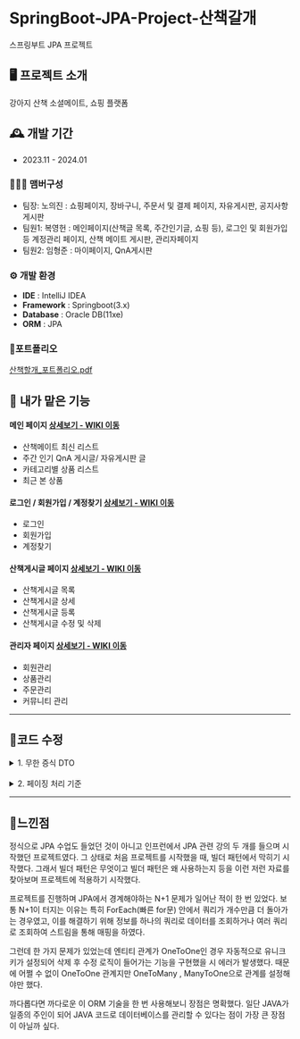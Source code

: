 # SpringBoot-JPA-Project-산책갈개
스프링부트 JPA 프로젝트
<br>


## 🖥️ 프로젝트 소개
강아지 산책 소셜메이트, 쇼핑 플랫폼
<br>


## 🕰️ 개발 기간
* 2023.11 - 2024.01

### 🧑‍🤝‍🧑 맴버구성
 - 팀장: 노의진 : 쇼핑페이지, 장바구니, 주문서 및 결제 페이지, 자유게시판, 공지사항 게시판
 - 팀원1: 복영헌 : 메인페이지(산책글 목록, 주간인기글, 쇼핑 등), 로그인 및 회원가입 등 계정관리 페이지, 산책 메이트 게시판, 관리자페이지
 - 팀원2: 임형준 : 마이페이지, QnA게시판


### ⚙️ 개발 환경
- **IDE** : IntelliJ IDEA
- **Framework** : Springboot(3.x)
- **Database** : Oracle DB(11xe)
- **ORM** : JPA

### 📌포트폴리오 

[산책할개_포트폴리오.pdf](https://github.com/bokkaa/JPA-DW/files/14415033/_.pdf)

## 📌 내가 맡은 기능
#### 메인 페이지 <a href="https://github.com/bokkaa/JPA-DW/wiki/%EB%A9%94%EC%9D%B8%ED%8E%98%EC%9D%B4%EC%A7%80" >상세보기 - WIKI 이동</a>
- 산책메이트 최신 리스트
- 주간 인기 QnA 게시글/ 자유게시판 글
- 카테고리별 상품 리스트
- 최근 본 상품

#### 로그인 / 회원가입 / 계정찾기 <a href="https://github.com/bokkaa/JPA-DW/wiki/%EA%B3%84%EC%A0%95-%EA%B4%80%EB%A0%A8" >상세보기 - WIKI 이동</a>
- 로그인
- 회원가입
- 계정찾기

#### 산책게시글 페이지 <a href="https://github.com/bokkaa/JPA-DW/wiki/%EC%82%B0%EC%B1%85%EB%A9%94%EC%9D%B4%ED%8A%B8-%EA%B2%8C%EC%8B%9C%ED%8C%90" >상세보기 - WIKI 이동</a>
- 산책게시글 목록
- 산책게시글 상세
- 산책게시글 등록
- 산책게시글 수정 및 삭제
  
#### 관리자 페이지 <a href="https://github.com/dafssdf/Spring_Portfoilo/wiki/%EB%A7%88%EC%9D%B4-%ED%8E%98%EC%9D%B4%EC%A7%80" >상세보기 - WIKI 이동</a>
- 회원관리
- 상품관리
- 주문관리
- 커뮤니티 관리

<hr>

## 📌코드 수정 

<details><summary>1. 무한 증식 DTO</summary>

<img width="467" alt="제목 없음" src="https://github.com/bokkaa/JPA-DW/assets/77730779/8ebbaafe-7333-4178-8bde-49104b332e1c">

- 조회 정보 로직을 주로 담당하는 관리자 페이지에서 조회용 DTO를 마구잡이로 만들다보니 .java 파일 자체가 너무 많아졌다.
- 그래서 이걸 어떻게 하면 가독성도 좋고 유지보수를 쉽게 할 수 있을까 해서 생각해낸 것이 내부 클래스의 활용이었다.
- 내부 클래스를 활용하니 관리자 페이지에서 상품 관련 DTO를 약 12개에서 4개로 줄일 수 있었다.


<img width="352" alt="제목 없음1" src="https://github.com/bokkaa/JPA-DW/assets/77730779/43337bab-5c48-4db5-aab0-2af78ef683af">

<details><summary>Goods/AdminGoods.java </summary>
 
```java
package com.example.dw.domain.dto.admin.goods;

import com.querydsl.core.annotations.QueryProjection;
import lombok.Data;
import lombok.NoArgsConstructor;

import java.time.LocalDateTime;
import java.util.List;

@Data
@NoArgsConstructor
public class AdminGoods extends AdminGoodsStan {


    private Long goodsMainImgId;
    private String goodsMainImgPath;
    private String goodsMainImgUuid;
    private String goodsMainImgName;

    private Long goodsDetailImgId;
    private String goodsDetailImgPath;
    private String goodsDetailImgUuid;
    private String goodsDetailImgName;


    @QueryProjection
    public AdminGoods(Long goodsId, String goodsName, String goodsCategory, Integer goodsQuantity, Integer goodsPrice, Integer goodsSaleCount, String goodsDetailContent, String goodsMate, String goodsCertify, LocalDateTime goodsRd, LocalDateTime goodsMd, Long goodsMainImgId, String goodsMainImgPath, String goodsMainImgUuid, String goodsMainImgName, Long goodsDetailImgId, String goodsDetailImgPath, String goodsDetailImgUuid, String goodsDetailImgName) {
        super(goodsId, goodsName, goodsCategory, goodsQuantity, goodsPrice, goodsSaleCount, goodsDetailContent, goodsMate, goodsCertify, goodsRd, goodsMd);
        this.goodsMainImgId = goodsMainImgId;
        this.goodsMainImgPath = goodsMainImgPath;
        this.goodsMainImgUuid = goodsMainImgUuid;
        this.goodsMainImgName = goodsMainImgName;
        this.goodsDetailImgId = goodsDetailImgId;
        this.goodsDetailImgPath = goodsDetailImgPath;
        this.goodsDetailImgUuid = goodsDetailImgUuid;
        this.goodsDetailImgName = goodsDetailImgName;
    }




    //제품 메인 사진
    @Data
    @NoArgsConstructor
    public static class AdminGoodsMainImg {

        private Long goodsMainImgId;
        private String goodsMainImgPath;
        private String goodsMainImgUuid;
        private String goodsMainImgName;


        public AdminGoodsMainImg(Long goodsMainImgId, String goodsMainImgPath, String goodsMainImgUuid, String goodsMainImgName) {
            this.goodsMainImgId = goodsMainImgId;
            this.goodsMainImgPath = goodsMainImgPath;
            this.goodsMainImgUuid = goodsMainImgUuid;
            this.goodsMainImgName = goodsMainImgName;
        }
    }

    //제품 상세 사진
    @Data
    public static class AdminGoodsDetailImg {
        private Long goodsDetailImgId;
        private String goodsDetailImgPath;
        private String goodsDetailImgUuid;
        private String goodsDetailImgName;


        public AdminGoodsDetailImg(Long goodsDetailImgId, String goodsDetailImgPath, String goodsDetailImgUuid, String goodsDetailImgName) {
            this.goodsDetailImgId = goodsDetailImgId;
            this.goodsDetailImgPath = goodsDetailImgPath;
            this.goodsDetailImgUuid = goodsDetailImgUuid;
            this.goodsDetailImgName = goodsDetailImgName;
        }
    }


    //관리자 페이지 상품 리스트
    @Data
    public static class AdminGoodsList {

        private Long goodsId;
        private String goodsCategory;
        private String goodsName;
        private Integer goodsQuantity;
        private Integer goodsSaleCount;
        private Integer goodsPrice;

        private LocalDateTime goodsRd;
        private LocalDateTime goodsMd;

        @QueryProjection
        public AdminGoodsList(Long goodsId, String goodsCategory, String goodsName, Integer goodsQuantity, Integer goodsSaleCount, Integer goodsPrice, LocalDateTime goodsRd, LocalDateTime goodsMd) {
            this.goodsId = goodsId;
            this.goodsCategory = goodsCategory;
            this.goodsName = goodsName;
            this.goodsQuantity = goodsQuantity;
            this.goodsSaleCount = goodsSaleCount;
            this.goodsPrice = goodsPrice;
            this.goodsRd = goodsRd;
            this.goodsMd = goodsMd;
        }
    }


    //관리자 페이지 상품 상세보기
    @Data
    public static class AdminGoodsDetail extends AdminGoodsStan {

        private Double ratingAvg;

        private String goodsMainImgPath;
        private String goodsMainImgUuid;
        private String goodsMainImgName;
        private List<AdminGoods.AdminGoodsDetailImg> adminGoodsDetailImg;

        public AdminGoodsDetail(Long goodsId, String goodsName, String goodsCategory, Integer goodsQuantity, Integer goodsPrice, Integer goodsSaleCount, String goodsDetailContent, String goodsMate, String goodsCertify, LocalDateTime goodsRd, LocalDateTime goodsMd, Double ratingAvg, String goodsMainImgPath, String goodsMainImgUuid, String goodsMainImgName) {
            super(goodsId, goodsName, goodsCategory, goodsQuantity, goodsPrice, goodsSaleCount, goodsDetailContent, goodsMate, goodsCertify, goodsRd, goodsMd);
            this.ratingAvg = ratingAvg;
            this.goodsMainImgPath = goodsMainImgPath;
            this.goodsMainImgUuid = goodsMainImgUuid;
            this.goodsMainImgName = goodsMainImgName;
        }

        public AdminGoodsDetail setGoodsDetailImg(List<AdminGoods.AdminGoodsDetailImg> adminGoodsDetailImg) {
            this.adminGoodsDetailImg = adminGoodsDetailImg;
            return this;
        }

    }


}

```
  
</details>
</details>

<br>

<details><summary>2. 페이징 처리 기준</summary>

```java

@Override
    public Page<AdminOrderListResultDto> orderList(Pageable pageable, AdminSearchOrderForm adminSearchOrderForm) {


        SearchForm searchForm = new SearchForm(adminSearchOrderForm.getCate(), adminSearchOrderForm.getKeyword());

        List<AdminOrderListDto> list = jpaQueryFactory.select(new QAdminOrderListDto(
                orderList.id,
                orders.id,
                orders.users.id,
                orders.users.userAccount,
                orders.orderUserAddressNumber,
                orders.orderAddressNormal,
                orders.orderAddressDetail,
                orders.orderUserEmail,
                orders.orderUserName,
                orders.orderUserPhoneNumber,
                orders.orderRegisterDate,
                goods.id,
                goods.goodsName,
                orderItem.orderPrice,
                orderItem.orderQuantity,
                orderList.orderDate
        ))
                .from(orderList)
                .leftJoin(orderList.orders, orders)
                .leftJoin(orders.users, users)
                .leftJoin(orders.orderItems, orderItem)
                .leftJoin(orderItem.goods, goods)
                .where(
                        cateKeywordEq(searchForm),
                        dateEq(adminSearchOrderForm.getPrev(), adminSearchOrderForm.getNext())

                )
                .limit(pageable.getPageSize())
                .offset(pageable.getOffset())
                .fetch();

        Long getTotal = jpaQueryFactory.select(
                orderList.count()
        )
                .from(orderList)
                .where(
                        cateKeywordEq(searchForm),
                        dateEq(adminSearchOrderForm.getPrev(), adminSearchOrderForm.getNext())

                )
                .fetchOne();


        return new PageImpl<>(convertOrderList(list),pageable, getTotal);


    }



    // AdminOrderListDto 목록을 AdminOrderListResultDto로 변환하는 메서드
    private List<AdminOrderListResultDto> convertOrderList(List<AdminOrderListDto> orderList) {

       ....
    }


```

- 한 페이지당 보이는 게시글을 15개로 고정해놓았다. 하지만 위 방식으로 쿼리를 돌려서 뽑아보니 <br>
  주문 목록 id 기준으로 페이징처리가 되는 것이 아니라 주문 내역에 들어가 있는 상품들 수로 페이징 기준이 잡혀버렸다.
- 따라서 이를 해결하기 위해 주문ID 조회를 루트로 하는 쿼리를 따로 뽑았고 그 결과값을 본 쿼리의 where in절에 조건으로 넣었다.

<details><summary>수정 코드
</summary>

```java

 @Override
    public Page<AdminOrderList.AdminOrdersListDto.AdminOrderListResultDto> orderLists(
            Pageable pageable, AdminSearchOrderForm adminSearchOrderForm) {

        SearchForm searchForm = new SearchForm(adminSearchOrderForm.getCate(), adminSearchOrderForm.getKeyword());

        //orderListId로 페이징처리하기 위한 루트쿼리
        List<Long> orderListIds = jpaQueryFactory
                .selectDistinct(orderList.id)
                .from(orderList)
                .where(
                        cateKeywordEq(searchForm),
                        dateEq(adminSearchOrderForm.getPrev(), adminSearchOrderForm.getNext())
                )

                .limit(pageable.getPageSize())
                .offset(pageable.getOffset())
                .fetch();

        System.out.println(orderListIds);

        List<AdminOrderList.AdminOrdersListDto> list = jpaQueryFactory.select(new QAdminOrderList_AdminOrdersListDto(
                orderList.id,
                orders.id,
                users.id,
                users.userAccount,
                orders.orderUserAddressNumber,
                orders.orderAddressNormal,
                orders.orderAddressDetails,
                orders.orderUserEmail,
                orders.orderUserName,
                orders.orderUserPhoneNumber,
                orders.orderRegisterDate,
                goods.id,
                goods.goodsName,
                orderItem.orderPrice,
                orderItem.orderQuantity,
                orders.orderRegisterDate
        ))
                .from(orderList)
                .leftJoin(orderList.orders, orders)
                .leftJoin(orders.users, users)
                .leftJoin(orders.orderItems, orderItem)
                .leftJoin(orderItem.goods, goods)
                .where(orderList.id.in(orderListIds))
                .fetch();

        Long getTotal = jpaQueryFactory.select(
                orderList.count()
        )
                .from(orderList)
                .where(
                        cateKeywordEq(searchForm),
                        dateEq(adminSearchOrderForm.getPrev(), adminSearchOrderForm.getNext())
                )
                .fetchOne();

        return new PageImpl<>(convertOrderList(list), pageable, getTotal);
    }

 private List<AdminOrderList.AdminOrdersListDto.AdminOrderListResultDto> convertOrderList(
            List<AdminOrderList.AdminOrdersListDto> orderList) {

...
}

```



</details>

</details>

<hr>

## 📌느낀점

정식으로 JPA 수업도 들었던 것이 아니고 인프런에서 JPA 관련 강의 두 개를 들으며 시작했던 프로젝트였다. 그 상태로 처음 프로젝트를 시작했을 때, 빌더 패턴에서 막히기 시작했다. 그래서 빌더 패턴은 무엇이고 빌더 패턴은 왜 사용하는지 등을 이런 저런 자료를 찾아보며 프로젝트에 적용하기 시작했다.  

프로젝트를 진행하며 JPA에서 경계해야하는 N+1 문제가 일어난 적이 한 번 있었다. 보통 N+1이 터지는 이유는 특히 ForEach(빠른 for문) 안에서 쿼리가 개수만큼 더 돌아가는 경우였고, 이를 해결하기 위해 정보를 하나의 쿼리로 데이터를 조회하거나 여러 쿼리로 조회하여 스트림을 통해 매핑을 하였다. 

그런데 한 가지 문제가 있었는데 엔티티 관계가 OneToOne인 경우 자동적으로 유니크 키가 설정되어 삭제 후 수정 로직이 들어가는 기능을 구현했을 시 에러가 발생했다. 때문에 어쩔 수 없이 OneToOne 관계지만 OneToMany , ManyToOne으로 관계를 설정해야만 했다.

까다롭다면 까다로운 이 ORM 기술을 한 번 사용해보니 장점은 명확했다. 일단 JAVA가 일종의 주인이 되어 JAVA 코드로 데이터베이스를 관리할 수 있다는 점이 가장 큰 장점이 아닐까 싶다. 

